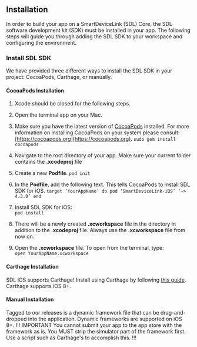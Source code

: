 ## Installation
In order to build your app on a SmartDeviceLink (SDL) Core, the SDL software development kit (SDK) must be installed in your app. The following steps will guide you through adding the SDL SDK to your workspace and configuring the environment.

### Install SDL SDK
We have provided three different ways to install the SDL SDK in your project: CocoaPods, Carthage, or manually.

#### CocoaPods Installation
1. Xcode should be closed for the following steps.
2. Open the terminal app on your Mac.
3. Make sure you have the latest version of [CocoaPods](https://cocoapods.org) installed. For more information on installing CocoaPods on your system please consult: [https://cocoapods.org](https://cocoapods.org).
        ```
        sudo gem install cocoapods
        ```

4. Navigate to the root directory of your app. Make sure your current folder contains the **.xcodeproj** file
5. Create a new **Podfile**.
        ```
        pod init
        ```

6. In the **Podfile**, add the following text. This tells CocoaPods to install SDL SDK for iOS.
        ```
        target ‘YourAppName’ do
          pod ‘SmartDeviceLink-iOS’ ‘~> 4.3.0’
        end
        ```
7. Install SDL SDK for iOS:  
        ```
        pod install
        ```
8. There will be a newly created **.xcworkspace** file in the directory in addition to the **.xcodeproj** file. Always use the **.xcworkspace** file from now on.
9. Open the **.xcworkspace** file. To open from the  terminal, type:  
        ```
        open YourAppName.xcworkspace
        ```

#### Carthage Installation
SDL iOS supports Carthage! Install using Carthage by following [this guide](https://github.com/Carthage/Carthage#adding-frameworks-to-an-application). Carthage supports iOS 8+.

#### Manual Installation
Tagged to our releases is a dynamic framework file that can be drag-and-dropped into the application. Dynamic frameworks are supported on iOS 8+.
!!! IMPORTANT
You cannot submit your app to the app store with the framework as is. You MUST strip the simulator part of the framework first. Use a script such as Carthage's to accomplish this.
!!!
